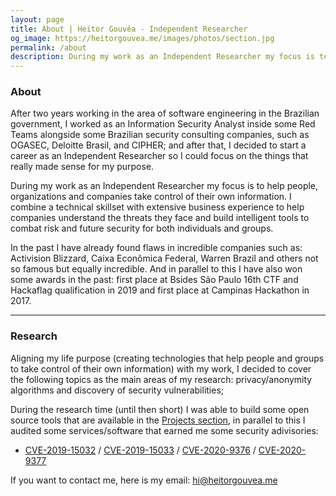 ```yaml
---
layout: page
title: About | Heitor Gouvêa - Independent Researcher
og_image: https://heitorgouvea.me/images/photos/section.jpg
permalink: /about
description: During my work as an Independent Researcher my focus is to help people, organizations and companies take control of their own information. I combine a technical skillset with extensive business experience to help companies understand the threats they face and build intelligent tools to combat risk and future security for both individuals and groups.
---
```


### About

After two years working in the area of software engineering in the Brazilian government, I worked as an Information Security Analyst inside some Red Teams alongside some Brazilian security consulting companies, such as OGASEC, Deloitte Brasil, and CIPHER; and after that, I decided to start a career as an Independent Researcher so I could focus on the things that really made sense for my purpose.

<!-- ![Image](/images/photos/){:height=600px" width="360px" style="float:right; padding:10px"} -->

During my work as an Independent Researcher my focus is to help people, organizations and companies take control of their own information. I combine a technical skillset with extensive business experience to help companies understand the threats they face and build intelligent tools to combat risk and future security for both individuals and groups.

In the past I have already found flaws in incredible companies such as: Activision Blizzard, Caixa Econômica Federal, Warren Brazil and others not so famous but equally incredible. And in parallel to this I have also won some awards in the past: first place at Bsides São Paulo 16th CTF and Hackaflag qualification in 2019 and first place at Campinas Hackathon in 2017.

---

### Research

Aligning my life purpose (creating technologies that help people and groups to take control of their own information) with my work, I decided to cover the following topics as the main areas of my research: privacy/anonymity algorithms and discovery of security vulnerabilities;

During the research time (until then short) I was able to build some open source tools that are available in the [Projects section](/projects), in parallel to this I audited some services/software that earned me some security adivisories:

- [CVE-2019-15032](/2019/09/17/CVE-2019-15032) / [CVE-2019-15033](/2019/09/17/CVE-2019-15033) / [CVE-2020-9376](/2020/03/04/CVE-2020-9376) / [CVE-2020-9377](/2020/03/04/CVE-2020-9377)


If you want to contact me, here is my email: [hi@heitorgouvea.me](mailto:hi@heitorgouvea.me)